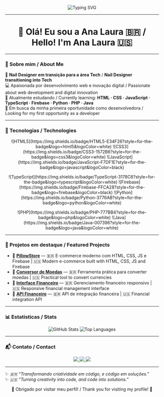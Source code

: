 <p align="center">
  <img src="https://readme-typing-svg.herokuapp.com?font=Fira+Code&size=32&duration=3000&color=00FFAB&center=true&vCenter=true&width=800&lines=Hi+there!+I'm+Ana+Laura+%F0%9F%91%8B;Turning+creativity+into+code!+%F0%9F%92%BB" alt="Typing SVG"/>
</p>

---

<div align="center">

# 👋 Olá! Eu sou a Ana Laura 🇧🇷 / Hello! I'm Ana Laura 🇺🇸
</div>

---

### 🌟 Sobre mim / About Me
💅 **Nail Designer em transição para a área Tech** / **Nail Designer transitioning into Tech**  
💻 Apaixonada por desenvolvimento web e inovação digital / Passionate about web development and digital innovation  
🌱 Atualmente estudando / Currently learning: **HTML · CSS · JavaScript · TypeScript · Firebase · Python · PHP · Java**  
🎯 Em busca da minha primeira oportunidade como desenvolvedora / Looking for my first opportunity as a developer  

---

### 🚀 Tecnologias / Technologies
<p align="center">
  ![HTML5](https://img.shields.io/badge/HTML5-E34F26?style=for-the-badge&logo=html5&logoColor=white)
  ![CSS3](https://img.shields.io/badge/CSS3-1572B6?style=for-the-badge&logo=css3&logoColor=white)
  ![JavaScript](https://img.shields.io/badge/JavaScript-F7DF1E?style=for-the-badge&logo=javascript&logoColor=black)
</p>
<p align="center">
  ![TypeScript](https://img.shields.io/badge/TypeScript-3178C6?style=for-the-badge&logo=typescript&logoColor=white)
  ![Firebase](https://img.shields.io/badge/Firebase-FFCA28?style=for-the-badge&logo=firebase&logoColor=black)
  ![Python](https://img.shields.io/badge/Python-3776AB?style=for-the-badge&logo=python&logoColor=white)
</p>
<p align="center">
  ![PHP](https://img.shields.io/badge/PHP-777BB4?style=for-the-badge&logo=php&logoColor=white)
  ![Java](https://img.shields.io/badge/Java-007396?style=for-the-badge&logo=java&logoColor=white)
</p>

---

### 📌 Projetos em destaque / Featured Projects
- 🛒 **[PillowStore](https://github.com/analauracano/pillow-ecommerce)** — 🇧🇷 E-commerce moderno com HTML, CSS, JS e Firebase | 🇺🇸 Modern e-commerce built with HTML, CSS, JS and Firebase  
- 💱 **[Conversor de Moedas](https://github.com/analauracano/CONVERSOR-DE-MOEDAS)** — 🇧🇷 Ferramenta prática para converter moedas | 🇺🇸 Practical tool to convert currencies  
- 💼 **[Interface Financeiro](https://github.com/analauracano/INTERFACE-FINANCEIRO)** — 🇧🇷 Gerenciamento financeiro responsivo | 🇺🇸 Responsive financial management interface  
- 🔗 **[API Financeiro](https://github.com/analauracano/API-FINANCEIRO)** — 🇧🇷 API de integração financeira | 🇺🇸 Financial integration API  

---

### 📊 Estatísticas / Stats
<p align="center">
  <img src="https://github-readme-stats.vercel.app/api?username=analauracano&show_icons=true&theme=radical&count_private=true" alt="GitHub Stats"/>  
  <img src="https://github-readme-stats.vercel.app/api/top-langs/?username=analauracano&layout=compact&theme=radical" alt="Top Languages"/>
</p>

---

### 📬 Contato / Contact
<p align="center">
  <a href="mailto:laura.fioratti@outlook.com">
    <img src="https://img.shields.io/badge/Email-D14836?style=for-the-badge&logo=gmail&logoColor=white"/>
  </a>
  <a href="https://www.linkedin.com/in/analaura-cano/">
    <img src="https://img.shields.io/badge/LinkedIn-0077B5?style=for-the-badge&logo=linkedin&logoColor=white"/>
  </a>
  <a href="https://analauraportfolio.netlify.app/">
    <img src="https://img.shields.io/badge/Portfolio-000000?style=for-the-badge&logo=About.me&logoColor=white"/>
  </a>
</p>

---

✨ *🇧🇷 “Transformando criatividade em código, e código em soluções.”*  
✨ *🇺🇸 “Turning creativity into code, and code into solutions.”*

<p align="center">
  🌈 Obrigado por visitar meu perfil! / Thank you for visiting my profile! 🌈
</p>
